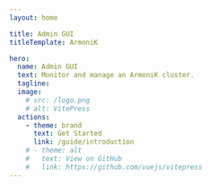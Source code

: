 ```yaml
---
layout: home

title: Admin GUI
titleTemplate: ArmoniK

hero:
  name: Admin GUI
  text: Monitor and manage an ArmoniK cluster.
  tagline: 
  image:
    # src: /logo.png
    # alt: VitePress
  actions:
    - theme: brand
      text: Get Started
      link: /guide/introduction
    # - theme: alt
    #   text: View on GitHub
    #   link: https://github.com/vuejs/vitepress
---
```


<!-- 
Qu'est qu'on veut dans la documentation ?

- Une home page qui présente en quoi l'outil est génial
- Get Started
  - Introduction (les objectifs et ce qu'on peut faire dans les grandes lignes)
  - Understanding the layout (les différents éléments de l'interface)
- Authentication
  - Login
  - Logout
  - Permissions
- Datagrid (ça c'est dans les grandes lignes parce que après, il y a une présentation dans d'autres pages)
  - Introduction
  - Sorting
  - Filtering
  - Pagination
  - Custom Columns
- Data
  - Applications
  - Partitions
- Compute
  - Sessions
  - Tasks
  - Results
- Goodies
  - Languages
  - External Services
  - Favorites
  - History
- How to create his own client
  - Introduction
  - Proto files
 -->
